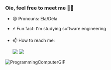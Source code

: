 ### Oie, feel free to meet me 😶‍🌫️
- 😄 Pronouns: Ela/Dela
- ⚡ Fun fact: I'm studying software engineering
- 📫 How to reach me:
  <div> 
  <a href = "mailto:ingriddernerdias@gmail.com"><img src="https://img.shields.io/badge/-Gmail-%23333?style=for-the-badge&logo=gmail&logoColor=white" target="_blank"></a>
  <a href="https://www.linkedin.com/in/ingridddias" target="_blank"><img src="https://img.shields.io/badge/-LinkedIn-%230077B5?style=for-the-badge&logo=linkedin&logoColor=white" target="_blank"></a> 

  </div>

![ProgrammingComputerGIF](https://github.com/Ingrid-Derner/Ingrid-Derner/assets/143666624/3a6412ee-5cfd-4b08-b38e-ee1eec04366f)       
